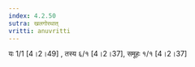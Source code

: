 ```yaml
---
index: 4.2.50
sutra: खलगोरथात्‌
vritti: anuvritti
---
```


 यः 1/1 [4।2।49] , तस्य  ६/१  [4।2।37], समूहः  १/१ [4।2।37]